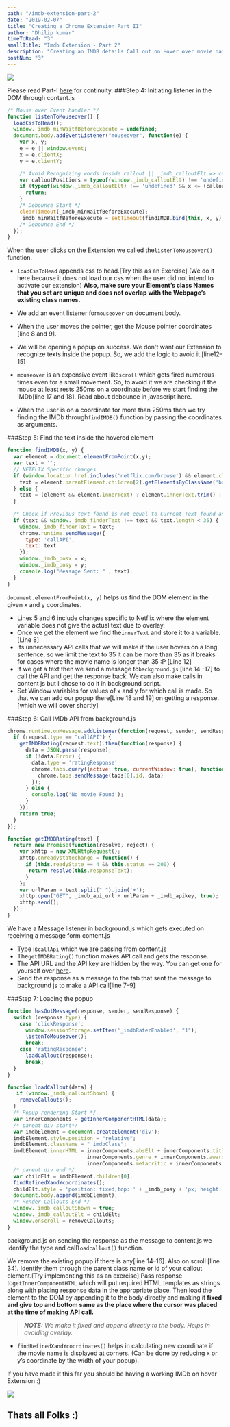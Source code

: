 ```yaml
---
path: "/imdb-extension-part-2"
date: "2019-02-07"
title: "Creating a Chrome Extension Part II"
author: "Dhilip kumar"
timeToRead: "3"
smallTitle: "Imdb Extension - Part 2"
description: "Creating an IMDB details Call out on Hover over movie names and loading the content into it"
postNum: "3"
---
```

<img src="cover_3.png"/>
<br/>

Please read Part-I [here](/imdb-extension-part-1) for continuity.
###Step 4: Initiating listener in the DOM through content.js
```js
/* Mouse over Event handler */
function listenToMouseover() {
  loadCssToHead();
  window._imdb_minWaitfBeforeExecute = undefined;
  document.body.addEventListener("mouseover", function(e) {
    var x, y;
    e = e || window.event;
    x = e.clientX;
    y = e.clientY;

    /* Avoid Recognizing words inside callout || _imdb_calloutElt => callout Element */
    var calloutPositions = typeof(window._imdb_calloutElt) !== 'undefined' ? window._imdb_calloutElt.getBoundingClientRect(): {};
    if (typeof(window._imdb_calloutElt) !== 'undefined' && x <= (calloutPositions.width + calloutPositions.left) && x >= calloutPositions.left && y <= (calloutPositions.top + calloutPositions.height) && y >= calloutPositions.top) {
      return;
    }
    /* Debounce Start */
    clearTimeout(_imdb_minWaitfBeforeExecute);
    _imdb_minWaitfBeforeExecute = setTimeout(findIMDB.bind(this, x, y), 250);
    /* Debounce End */
  });
}
```
When the user clicks on the Extension we called the`listenToMouseover()` function.

* `loadCssToHead` appends css to head.[Try this as an Exercise] (We do it here because it does not load our css when the user did not intend to activate our extension)
**Also, make sure your Element’s class Names that you set are unique and does not overlap with the Webpage’s existing class names.**

* We add an event listener for`mouseover` on document body.
* When the user moves the pointer, get the Mouse pointer coordinates [line 8 and 9].
* We will be opening a popup on success. We don't want our Extension to recognize texts inside the popup. So, we add the logic to avoid it.[line12–15]
* `mouseover` is an expensive event like`scroll` which gets fired numerous times even for a small movement. So, to avoid it we are checking if the mouse at least rests 250ms on a coordinate before we start finding the IMDb[line 17 and 18]. Read about debounce in javascript here.
* When the user is on a coordinate for more than 250ms then we try finding the IMDb through`findIMDB()` function by passing the coordinates as arguments.

###Step 5: Find the text inside the hovered element

```jsx
function findIMDB(x, y) {
  var element = document.elementFromPoint(x,y);
  var text = '';
  // NETFLIX Specific changes
  if (window.location.href.includes('netflix.com/browse') && element.classList.value === "bob-play-hitzone") {
    text = element.parentElement.children[2].getElementsByClassName('bob-title')[0].innerText.trim();
  } else {
    text = (element && element.innerText) ? element.innerText.trim() : '';
  }
  
  /* Check if Previous text found is not equal to Current Text found and Text length less than 35 to avoid big sentences from Recognizing */
  if (text && window._imdb_finderText !== text && text.length < 35) {
    window._imdb_finderText = text;
    chrome.runtime.sendMessage({
      type: 'callAPI',
      text: text
    });
    window._imdb_posx = x;
    window._imdb_posy = y;
    console.log("Message Sent: " , text);
  }
}
```
`document.elementFromPoint(x, y)` helps us find the DOM element in the given x and y coordinates.

* Lines 5 and 6 include changes specific to Netflix where the element variable does not give the actual text due to overlay.
* Once we get the element we find the`innerText` and store it to a variable.[Line 8]
* Its unnecessary API calls that we will make if the user hovers on a long sentence, so we limit the text to 35 it can be more than 35 as it breaks for cases where the movie name is longer than 35 :P [Line 12]
* If we get a text then we send a message to`background.js` [line 14 -17] to call the API and get the response back. We can also make calls in content js but I chose to do it in background script.
* Set Window variables for values of x and y for which call is made. So that we can add our popup there[Line 18 and 19] on getting a response.[which we will cover shortly]

###Step 6: Call IMDb API from background.js

```js
chrome.runtime.onMessage.addListener(function(request, sender, sendResponse) {
  if (request.type == "callAPI") {
    getIMDBRating(request.text).then(function(response) {
      data = JSON.parse(response);
      if (!data.Error) {
        data.type = 'ratingResponse'
        chrome.tabs.query({active: true, currentWindow: true}, function(tabs) {
          chrome.tabs.sendMessage(tabs[0].id, data)
        });
      } else {
        console.log('No movie Found');
      }
    });
    return true;
  }
});

function getIMDBRating(text) {
  return new Promise(function(resolve, reject) {
    var xhttp = new XMLHttpRequest();
    xhttp.onreadystatechange = function() {
      if (this.readyState == 4 && this.status == 200) {
       return resolve(this.responseText);
      }
    };
    var urlParam = text.split(" ").join('+');
    xhttp.open("GET", _imdb_api_url + urlParam + _imdb_apikey, true);
    xhttp.send();
  });
}
```
We have a Message listener in background.js which gets executed on receiving a message form content.js

* Type is`callApi` which we are passing from content.js
* The`getIMDBRating()` function makes API call and gets the response.
* The API URL and the API key are hidden by the way. You can get one for yourself over [here](http://www.omdbapi.com/).
* Send the response as a message to the tab that sent the message to background js to make a API call[line 7–9]

###Step 7: Loading the popup
```js
function hasGotMessage(response, sender, sendResponse) {
  switch (response.type) {
    case 'clickResponse':
      window.sessionStorage.setItem('_imdbRaterEnabled', "1");
      listenToMouseover();
      break;
    case 'ratingResponse':
      loadCallout(response);
      break;
  }
}

function loadCallout(data) {
   if (window._imdb_calloutShown) {
    removeCallouts();
  }
  /* Popup rendering Start */
  var innerComponents = getInnerComponentHTML(data);
  /* parent div start*/
  var imdbElement = document.createElement('div');
  imdbElement.style.position = "relative";
  imdbElement.className = "_imdbClass";
  imdbElement.innerHTML = innerComponents.absElt + innerComponents.title + innerComponents.plot +
                          innerComponents.genre + innerComponents.awards+ innerComponents.line1 + innerComponents.rottenTomatoes +
                          innerComponents.metacritic + innerComponents.readMore +'</div>';
  /* parent div end */
  var childElt = imdbElement.children[0];
  findRefinedXandYcoordinates();
  childElt.style = 'position: fixed;top: ' + _imdb_posy + 'px; height: ' + 250 + 'px; left: ' + _imdb_posx + 'px;display: flex;flex-direction: column;justify-content: space-around;';
  document.body.append(imdbElement);
  /* Render Callouts End */
  window._imdb_calloutShown = true;
  window._imdb_calloutElt = childElt;
  window.onscroll = removeCallouts;
}
```
background.js on sending the response as the message to content.js we identify the type and call`loadcallout()` function.

We remove the existing popup if there is any[line 14–16]. Also on scroll [line 34]. Identify them through the parent class name or id of your callout element.[Try implementing this as an exercise]
Pass response to`getInnerComponentHTML` which will put required HTML templates as strings along with placing response data in the appropriate place. Then load the element to the DOM by appending it to the body directly and making it **fixed and give top and bottom same as the place where the cursor was placed at the time of making API call.**

> ***NOTE:*** *We make it fixed and append directly to the body. Helps in avoiding overlay.*

* `findRefinedXandYcoordinates()` helps in calculating new coordinate if the movie name is displayed at corners. (Can be done by reducing x or y’s coordinate by the width of your popup).

If you have made it this far you should be having a working IMDb on hover Extension :)

![](chromeExtension.gif)

## Thats all Folks :)